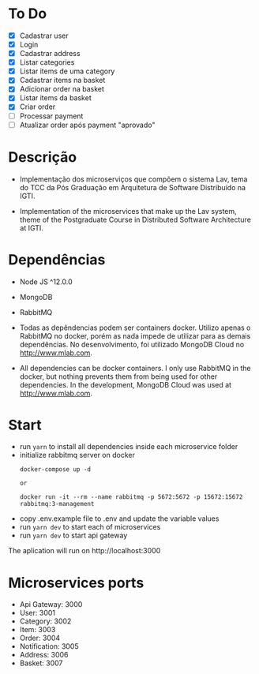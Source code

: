 # To Do

 - [x] Cadastrar user
 - [x] Login
 - [x] Cadastrar address
 - [x] Listar categories
 - [x] Listar items de uma category
 - [x] Cadastrar items na basket
 - [x] Adicionar order na basket
 - [x] Listar items da basket
 - [x] Criar order
 - [ ] Processar payment
 - [ ] Atualizar order após payment "aprovado"
 
# Descrição

   - Implementação dos microserviços que compõem o sistema Lav, tema do TCC da Pós Graduação em Arquitetura de Software Distribuído na IGTI.

   - Implementation of the microservices that make up the Lav system, theme of the Postgraduate Course in Distributed Software Architecture at IGTI.

# Dependências

  - Node JS ^12.0.0 
  - MongoDB
  - RabbitMQ

  - Todas as depêndencias podem ser containers docker. Utilizo apenas o RabbitMQ no docker, porém as nada impede de utilizar para as demais dependências. No desenvolvimento, foi utilizado MongoDB Cloud no http://www.mlab.com.

  - All dependencies can be docker containers. I only use RabbitMQ in the docker, but nothing prevents them from being used for other dependencies. In the development, MongoDB Cloud was used at http://www.mlab.com.

# Start

  - run ``` yarn ``` to install all dependencies inside each microservice folder
  - initialize rabbitmq server on docker
    ```
    docker-compose up -d

    or

    docker run -it --rm --name rabbitmq -p 5672:5672 -p 15672:15672 rabbitmq:3-management
    ```
  - copy .env.example file to .env and update the variable values
  - run ``` yarn dev ``` to start each of microservices
  - run ``` yarn dev ``` to start api gateway

  The aplication will run on http://localhost:3000

# Microservices ports

  - Api Gateway: 3000
  - User: 3001
  - Category: 3002
  - Item: 3003
  - Order: 3004
  - Notification: 3005
  - Address: 3006
  - Basket: 3007